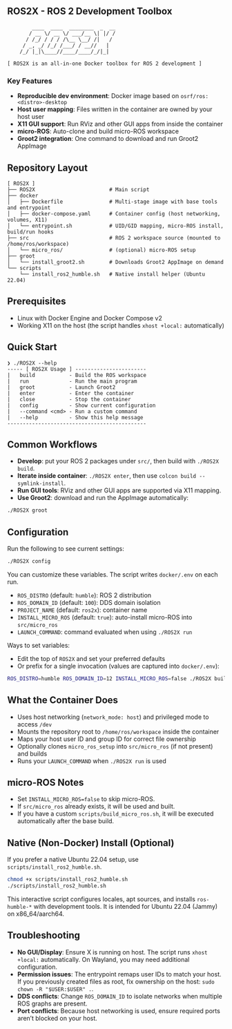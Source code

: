 ## ROS2X - ROS 2 Development Toolbox
```
        ____  ____  ________  _  __
       / __ \/ __ \/ ___/__ \| |/ /
      / /_/ / / / /\__ \__/ /|   / 
     / _, _/ /_/ /___/ / __//   |  
    /_/ |_|\____//____/____/_/|_|  
                               
[ ROS2X is an all-in-one Docker toolbox for ROS 2 development ]
```

### Key Features
- **Reproducible dev environment**: Docker image based on `osrf/ros:<distro>-desktop`
- **Host user mapping**: Files written in the container are owned by your host user
- **X11 GUI support**: Run RViz and other GUI apps from inside the container
- **micro-ROS**: Auto-clone and build micro-ROS workspace
- **Groot2 integration**: One command to download and run Groot2 AppImage

## Repository Layout
```
[ ROS2X ]
├── ROS2X                        # Main script
├── docker
│   ├── Dockerfile               # Multi-stage image with base tools and entrypoint
│   ├── docker-compose.yaml      # Container config (host networking, volumes, X11)
│   └── entrypoint.sh            # UID/GID mapping, micro-ROS install, build/run hooks
├── src                          # ROS 2 workspace source (mounted to /home/ros/workspace)
│   └── micro_ros/               # (optional) micro-ROS setup
├── groot
│   └── install_groot2.sh        # Downloads Groot2 AppImage on demand
└── scripts
    └── install_ros2_humble.sh   # Native install helper (Ubuntu 22.04)

```

## Prerequisites
- Linux with Docker Engine and Docker Compose v2
- Working X11 on the host (the script handles `xhost +local:` automatically)

## Quick Start
```
❯ ./ROS2X --help
----- [ ROS2X Usage ] -----------------------
|   build           - Build the ROS workspace
|   run             - Run the main program
|   groot           - Launch Groot2
|   enter           - Enter the container
|   close           - Stop the container
|   config          - Show current configuration
|   --command <cmd> - Run a custom command
|   --help          - Show this help message
---------------------------------------------
```

## Common Workflows
- **Develop**: put your ROS 2 packages under `src/`, then build with `./ROS2X build`.
- **Iterate inside container**: `./ROS2X enter`, then use `colcon build --symlink-install`.
- **Run GUI tools**: RViz and other GUI apps are supported via X11 mapping.
- **Use Groot2**: download and run the AppImage automatically:

```bash
./ROS2X groot
```

## Configuration
Run the following to see current settings:

```bash
./ROS2X config
```

You can customize these variables. The script writes `docker/.env` on each run.

- `ROS_DISTRO` (default: `humble`): ROS 2 distribution
- `ROS_DOMAIN_ID` (default: `100`): DDS domain isolation
- `PROJECT_NAME` (default: `ros2x`): container name
- `INSTALL_MICRO_ROS` (default: `true`): auto-install micro-ROS into `src/micro_ros`
- `LAUNCH_COMMAND`: command evaluated when using `./ROS2X run`

Ways to set variables:
- Edit the top of `ROS2X` and set your preferred defaults
- Or prefix for a single invocation (values are captured into `docker/.env`):

```bash
ROS_DISTRO=humble ROS_DOMAIN_ID=12 INSTALL_MICRO_ROS=false ./ROS2X build
```

## What the Container Does
- Uses host networking (`network_mode: host`) and privileged mode to access `/dev`
- Mounts the repository root to `/home/ros/workspace` inside the container
- Maps your host user ID and group ID for correct file ownership
- Optionally clones `micro_ros_setup` into `src/micro_ros` (if not present) and builds
- Runs your `LAUNCH_COMMAND` when `./ROS2X run` is used

## micro-ROS Notes
- Set `INSTALL_MICRO_ROS=false` to skip micro-ROS.
- If `src/micro_ros` already exists, it will be used and built.
- If you have a custom `scripts/build_micro_ros.sh`, it will be executed automatically after the base build.

## Native (Non-Docker) Install (Optional)
If you prefer a native Ubuntu 22.04 setup, use `scripts/install_ros2_humble.sh`.

```bash
chmod +x scripts/install_ros2_humble.sh
./scripts/install_ros2_humble.sh
```

This interactive script configures locales, apt sources, and installs `ros-humble-*` with development tools. It is intended for Ubuntu 22.04 (Jammy) on x86_64/aarch64.

## Troubleshooting
- **No GUI/Display**: Ensure X is running on host. The script runs `xhost +local:` automatically. On Wayland, you may need additional configuration.
- **Permission issues**: The entrypoint remaps user IDs to match your host. If you previously created files as root, fix ownership on the host: `sudo chown -R "$USER:$USER" .`.
- **DDS conflicts**: Change `ROS_DOMAIN_ID` to isolate networks when multiple ROS graphs are present.
- **Port conflicts**: Because host networking is used, ensure required ports aren’t blocked on your host.
